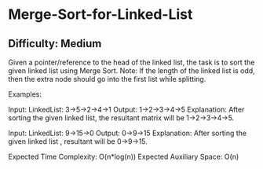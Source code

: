 # Merge-Sort-for-Linked-List

## Difficulty: Medium

Given a pointer/reference to the head of the linked list, the task is to sort the given linked list using Merge Sort.
Note: If the length of the linked list is odd, then the extra node should go into the first list while splitting.

Examples:

Input: LinkedList: 3->5->2->4->1
Output: 1->2->3->4->5
Explanation: After sorting the given linked list, the resultant matrix will be 1->2->3->4->5.

Input: LinkedList: 9->15->0
Output: 0->9->15
Explanation: After sorting the given linked list , resultant will be 0->9->15.

Expected Time Complexity: O(n*log(n))
Expected Auxiliary Space: O(n)
